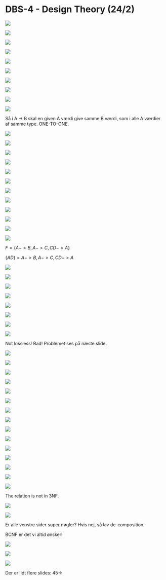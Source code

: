 # DBS-4 - Design Theory (24/2)

![](.\img\75.png)

![](.\img\76.png)

![](.\img\77.png)

![](.\img\78.png)

![](.\img\79.png)

![](.\img\80.png)

![](.\img\81.png)

![](.\img\82.png)

![](.\img\83.png)

![](.\img\84.png)

Så i A -> B skal en given A værdi give samme B værdi, som i alle A værdier af samme type. ONE-TO-ONE.

![](.\img\85.png)

![](.\img\86.png)

![](.\img\87.png)

![](.\img\89.png)

![](.\img\90.png)

![](.\img\91.png)

![](.\img\92.png)

![](.\img\93.png)

![](.\img\94.png)

![](.\img\95.png)

![](.\img\96.png)

![](.\img\97.png)

$F = \{A->B,A->C,CD->A \}$ 

$\{ A D \} = A->B,A->C,CD->A$

![](.\img\98.png)

![](.\img\99.png)

![](.\img\100.png)

![](.\img\101.png)

![](.\img\102.png)

![](.\img\103.png)

![](.\img\104.png)

![](.\img\105.png)

Not lossless! Bad! Problemet ses på næste slide.

![](.\img\106.png)

![](.\img\107.png)

![](.\img\108.png)

![](.\img\109.png)

![](.\img\110.png)

![](.\img\111.png)

![](.\img\112.png)

![](.\img\113.png)

![](.\img\114.png)

![](.\img\115.png)

![](.\img\116.png)

![](.\img\117.png)

![](.\img\118.png)

![](.\img\119.png)

![](.\img\120.png)

The relation is not in 3NF.

![](.\img\121.png)

![](.\img\122.png)

Er alle venstre sider super nøgler? Hvis nej, så lav de-composition.

BCNF er det vi altid ønsker!

![](.\img\123.png)

![](.\img\124.png)

![](.\img\125.png)

Der er lidt flere slides: 45->